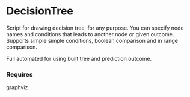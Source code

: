 # DecisionTree

Script for drawing decision tree, for any purpose. 
You can specify node names and conditions that leads to another node or given outcome.
Supports simple simple conditions, boolean comparison and in range comparison.

Full automated for using built tree and prediction outcome.

### Requires
graphviz
